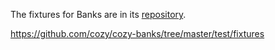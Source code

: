 The fixtures for Banks are in its [repository](https://github.com/cozy/cozy-banks/tree/master/test/fixtures).

https://github.com/cozy/cozy-banks/tree/master/test/fixtures
